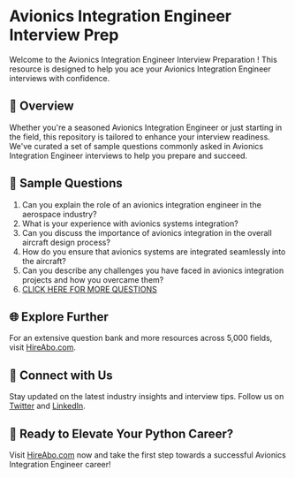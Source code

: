 # Avionics Integration Engineer Interview Prep

Welcome to the Avionics Integration Engineer Interview Preparation ! This resource is designed to help you ace your Avionics Integration Engineer interviews with confidence.

## 🚀 Overview

Whether you're a seasoned Avionics Integration Engineer or just starting in the field, this repository is tailored to enhance your interview readiness. We've curated a set of sample questions commonly asked in Avionics Integration Engineer interviews to help you prepare and succeed.

## 📝 Sample Questions

1. Can you explain the role of an avionics integration engineer in the aerospace industry?
2. What is your experience with avionics systems integration?
3. Can you discuss the importance of avionics integration in the overall aircraft design process?
4. How do you ensure that avionics systems are integrated seamlessly into the aircraft?
5. Can you describe any challenges you have faced in avionics integration projects and how you overcame them?
6. [CLICK HERE FOR MORE QUESTIONS](https://hireabo.com/job/3_3_18/Avionics%20Integration%20Engineer)

## 🌐 Explore Further

For an extensive question bank and more resources across 5,000 fields, visit [HireAbo.com](https://www.hireabo.com).

## 📱 Connect with Us

Stay updated on the latest industry insights and interview tips. Follow us on [Twitter](https://twitter.com/hireabo) and [LinkedIn](https://www.linkedin.com/in/hire-abo-3609972a8/).

## 🚀 Ready to Elevate Your Python Career?

Visit [HireAbo.com](https://www.hireabo.com) now and take the first step towards a successful Avionics Integration Engineer career!